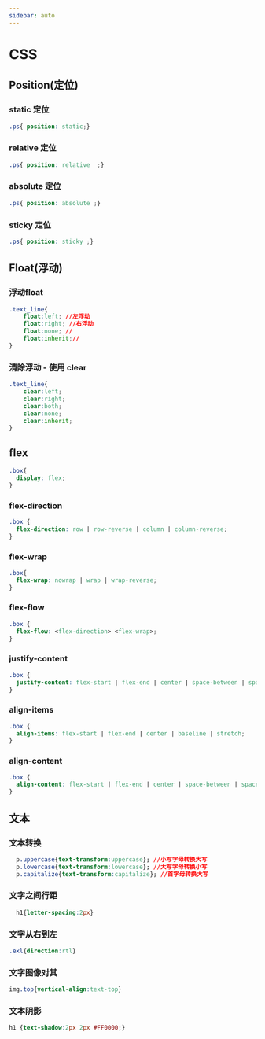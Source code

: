 ```yaml
---
sidebar: auto
---
```


# CSS

## Position(定位)

### static 定位

```css
.ps{ position: static;}
```

### relative  定位

```css
.ps{ position: relative  ;}
```

### absolute 定位

```css
.ps{ position: absolute ;}
```

### sticky 定位

```css
.ps{ position: sticky ;}
```

## Float(浮动)

### 浮动float

```css
.text_line{
    float:left; //左浮动
    float:right; //右浮动
    float:none; //
    float:inherit;//
}
```



### 清除浮动 - 使用 clear

```css
.text_line{
    clear:left;
    clear:right;
    clear:both;
    clear:none;
    clear:inherit;
}
```



## flex

```css
.box{
  display: flex;
}
```

### flex-direction

```css
.box {
  flex-direction: row | row-reverse | column | column-reverse;
}
```

### flex-wrap

```css
.box{
  flex-wrap: nowrap | wrap | wrap-reverse;
}
```

### flex-flow

```css
.box {
  flex-flow: <flex-direction> <flex-wrap>;
}
```

### justify-content

```css
.box {
  justify-content: flex-start | flex-end | center | space-between | space-around;
}
```

### align-items

```css
.box {
  align-items: flex-start | flex-end | center | baseline | stretch;
}
```

### align-content

```css
.box {
  align-content: flex-start | flex-end | center | space-between | space-around | stretch;
}
```

## 文本

### 文本转换
```css
  p.uppercase{text-transform:uppercase}; //小写字母转换大写
  p.lowercase{text-transform:lowercase}; //大写字母转换小写
  p.capitalize{text-transform:capitalize}; //首字母转换大写
```
### 文字之间行距
```css
  h1{letter-spacing:2px}
```

### 文字从右到左
``` css
.exl{direction:rtl}
```
### 文字图像对其

```css
img.top{vertical-align:text-top}
```
### 文本阴影
```css
h1 {text-shadow:2px 2px #FF0000;}
```